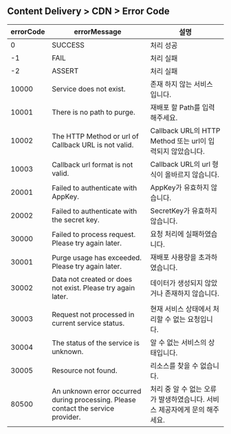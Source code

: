 ## Content Delivery > CDN > Error Code

| errorCode | errorMessage | 설명 |
| --- | --- | --- |
| 0 | SUCCESS | 처리 성공 |
| -1 | FAIL | 처리 실패 |
| -2 | ASSERT | 처리 실패 |
| 10000 | Service does not exist. | 존재 하지 않는 서비스 입니다. |
| 10001 | There is no path to purge. | 재배포 할 Path를 입력해주세요. |
| 10002 | The HTTP Method or url of Callback URL is not valid. | Callback URL의 HTTP Method 또는 url이 입력되지 않았습니다. |
| 10003 | Callback url format is not valid. | Callback URL의 url 형식이 올바르지 않습니다. |
| 20001 | Failed to authenticate with AppKey. | AppKey가 유효하지 않습니다. |
| 20002 | Failed to authenticate with the secret key. | SecretKey가 유효하지 않습니다. |
| 30000 | Failed to process request. Please try again later. | 요청 처리에 실패하였습니다. |
| 30001 | Purge usage has exceeded. Please try again later. | 재배포 사용량을 초과하였습니다. |
| 30002 | Data not created or does not exist. Please try again later. | 데이터가 생성되지 않았거나 존재하지 않습니다. |
| 30003 | Request not processed in current service status. | 현재 서비스 상태에서 처리할 수 없는 요청입니다. |
| 30004 | The status of the service is unknown. | 알 수 없는 서비스의 상태입니다. |
| 30005 | Resource not found. | 리소스를 찾을 수 없습니다. |
| 80500 | An unknown error occurred during processing. Please contact the service provider. | 처리 중 알 수 없는 오류가 발생하였습니다. 서비스 제공자에게 문의 해주세요.